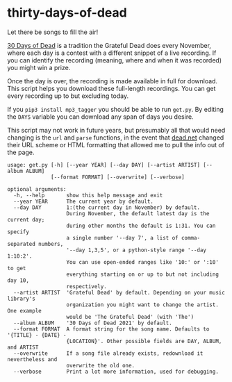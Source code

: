 # thirty-days-of-dead
Let there be songs to fill the air!


[30 Days of Dead][thirty] is a tradition the Grateful Dead does every November, where each day is a contest with a different snippet of a live recording.  If you can identify the recording (meaning, where and when it was recorded) you might win a prize.

Once the day is over, the recording is made available in full for download.  This script helps you download these full-length recordings.  You can get every recording up to but excluding today.

If you `pip3 install mp3_tagger` you should be able to run `get.py`.  By editing the `DAYS` variable you can download any span of days you desire.

This script may not work in future years, but presumably all that would need changing is the `url` and `parse` functions, in the event that [dead.net][dead] changed their URL scheme or HTML formatting that allowed me to pull the info out of the page.

```
usage: get.py [-h] [--year YEAR] [--day DAY] [--artist ARTIST] [--album ALBUM]
              [--format FORMAT] [--overwrite] [--verbose]

optional arguments:
  -h, --help       show this help message and exit
  --year YEAR      The current year by default.
  --day DAY        1:(the current day in November) by default.
                   During November, the default latest day is the current day;
                   during other months the default is 1:31. You can specify
                   a single number '--day 7', a list of comma-separated numbers, 
                   '--day 1,3,5', or a python-style range '--day 1:10:2'.
                   You can use open-ended ranges like '10:' or ':10' to get
                   everything starting on or up to but not including day 10,
                   respectively.
  --artist ARTIST  'Grateful Dead' by default. Depending on your music library's
                   organization you might want to change the artist. One example
                   would be 'The Grateful Dead' (with 'The')
  --album ALBUM    '30 Days of Dead 2021' by default.
  --format FORMAT  A format string for the song name. Defaults to '{TITLE} - {DATE} -
                   {LOCATION}'. Other possible fields are DAY, ALBUM, and ARTIST
  --overwrite      If a song file already exists, redownload it nevertheless and
                   overwrite the old one.
  --verbose        Print a lot more information, used for debugging.
```



[thirty]:   https://www.dead.net/30daysofdead
[dead]:     https://www.dead.net

